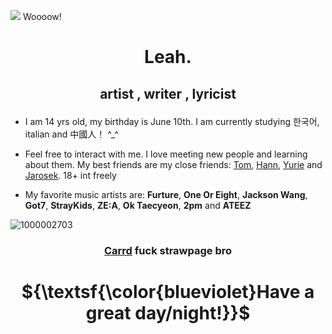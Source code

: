 ![](https://komarev.com/ghpvc/?username=Leah-365&color=blueviolet) Woooow!

#      <p align="center">Leah.</p>

##     <p align="center">artist , writer , lyricist</p>

- I am 14 yrs old, my birthday is June 10th. I am currently studying 한국어, italian and 中國人！ ^_^

- Feel free to interact with me. I love meeting new people and learning about them. My best friends are my close friends: [Tom](https://github.com/spikedfist), [Hann](https://github.com/hanniehannie), [Yurie](https://github.com/yuriemeow) and [Jarosek](https://github.com/PolishKorean2009). 18+ int freely
- My favorite music artists are: **Furture**, **One Or Eight**, **Jackson Wang**, **Got7**, **StrayKids**, **ZE:A**, **Ok Taecyeon**, **2pm** and **ATEEZ**

![1000002703](https://github.com/user-attachments/assets/225f2928-1f22-4dbc-aa72-71637c9039f9)
###    <p align="center">[Carrd](https://l3ahhhha.carrd.co) fuck strawpage bro

#     <p align="center">${\textsf{\color{blueviolet}Have a great day/night!}}$</p>

